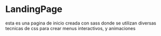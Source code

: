 # LandingPage
esta es una pagina de inicio creada con sass donde se utilizan diversas tecnicas de css para crear menus interactivos, y animaciones 

